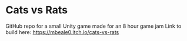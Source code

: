 # Cats vs Rats
GitHub repo for a small Unity game made for an 8 hour game jam
Link to build here: https://mbeale0.itch.io/cats-vs-rats
